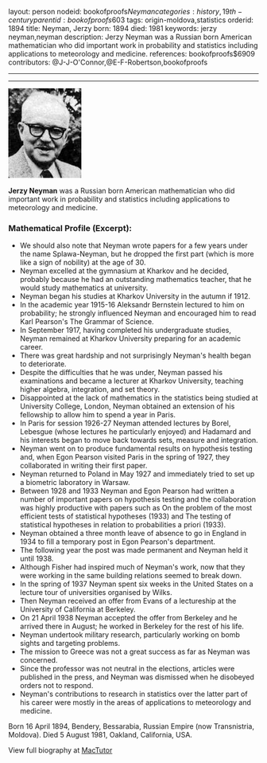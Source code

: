 layout: person
nodeid: bookofproofs$Neyman
categories: history,19th-century
parentid: bookofproofs$603
tags: origin-moldova,statistics
orderid: 1894
title: Neyman, Jerzy
born: 1894
died: 1981
keywords: jerzy neyman,neyman
description: Jerzy Neyman was a Russian born American mathematician who did important work in probability and statistics including applications to meteorology and medicine.
references: bookofproofs$6909
contributors: @J-J-O'Connor,@E-F-Robertson,bookofproofs

---



---

![Neyman.jpg](https://github.com/bookofproofs/bookofproofs.github.io/blob/main/_sources/_assets/images/portraits/Neyman.jpg?raw=true)

**Jerzy Neyman** was a Russian born American mathematician who did important work in probability and statistics including applications to meteorology and medicine.

### Mathematical Profile (Excerpt):
* We should also note that Neyman wrote papers for a few years under the name Splawa-Neyman, but he dropped the first part (which is more like a sign of nobility) at the age of 30.
* Neyman excelled at the gymnasium at Kharkov and he decided, probably because he had an outstanding mathematics teacher, that he would study mathematics at university.
* Neyman began his studies at Kharkov University in the autumn if 1912.
* In the academic year 1915-16 Aleksandr Bernstein lectured to him on probability; he strongly influenced Neyman and encouraged him to read Karl Pearson's The Grammar of Science.
* In September 1917, having completed his undergraduate studies, Neyman remained at Kharkov University preparing for an academic career.
* There was great hardship and not surprisingly Neyman's health began to deteriorate.
* Despite the difficulties that he was under, Neyman passed his examinations and became a lecturer at Kharkov University, teaching higher algebra, integration, and set theory.
* Disappointed at the lack of mathematics in the statistics being studied at University College, London, Neyman obtained an extension of his fellowship to allow him to spend a year in Paris.
* In Paris for session 1926-27 Neyman attended lectures by Borel, Lebesgue (whose lectures he particularly enjoyed) and Hadamard and his interests began to move back towards sets, measure and integration.
* Neyman went on to produce fundamental results on hypothesis testing and, when Egon Pearson visited Paris in the spring of 1927, they collaborated in writing their first paper.
* Neyman returned to Poland in May 1927 and immediately tried to set up a biometric laboratory in Warsaw.
* Between 1928 and 1933 Neyman and Egon Pearson had written a number of important papers on hypothesis testing and the collaboration was highly productive with papers such as On the problem of the most efficient tests of statistical hypotheses (1933) and The testing of statistical hypotheses in relation to probabilities a priori (1933).
* Neyman obtained a three month leave of absence to go in England in 1934 to fill a temporary post in Egon Pearson's department.
* The following year the post was made permanent and Neyman held it until 1938.
* Although Fisher had inspired much of Neyman's work, now that they were working in the same building relations seemed to break down.
* In the spring of 1937 Neyman spent six weeks in the United States on a lecture tour of universities organised by Wilks.
* Then Neyman received an offer from Evans of a lectureship at the University of California at Berkeley.
* On 21 April 1938 Neyman accepted the offer from Berkeley and he arrived there in August; he worked in Berkeley for the rest of his life.
* Neyman undertook military research, particularly working on bomb sights and targeting problems.
* The mission to Greece was not a great success as far as Neyman was concerned.
* Since the professor was not neutral in the elections, articles were published in the press, and Neyman was dismissed when he disobeyed orders not to respond.
* Neyman's contributions to research in statistics over the latter part of his career were mostly in the areas of applications to meteorology and medicine.

Born 16 April 1894, Bendery, Bessarabia, Russian Empire (now Transnistria, Moldova). Died 5 August 1981, Oakland, California, USA.

View full biography at [MacTutor](https://mathshistory.st-andrews.ac.uk/Biographies/Neyman/)
